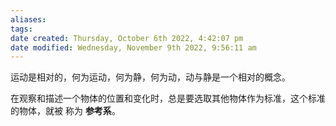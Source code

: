 ```yaml
---
aliases: 
tags: 
date created: Thursday, October 6th 2022, 4:42:07 pm
date modified: Wednesday, November 9th 2022, 9:56:11 am
---
```


运动是相对的，何为运动，何为静，何为动，动与静是一个相对的概念。

在观察和描述一个物体的位置和变化时，总是要选取其他物体作为标准，这个标准的物体，就被 称为 **参考系**。
